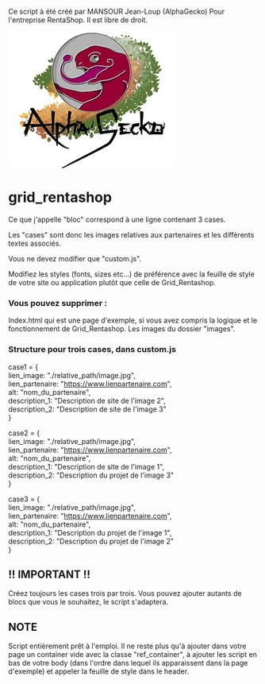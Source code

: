 Ce script à été créé par MANSOUR Jean-Loup (AlphaGecko) Pour l'entreprise RentaShop. Il est libre de droit.

![Screenshot](./images/logo.jpg)

# grid_rentashop

Ce que j'appelle "bloc" correspond à une ligne contenant 3 cases. 

Les "cases" sont donc les images relatives aux partenaires et les différents textes associés. 

Vous ne devez modifier que "custom.js". 

Modifiez les styles (fonts, sizes etc...) de préférence avec la feuille de style de votre site ou application plutôt que celle de Grid_Rentashop. 

### Vous pouvez supprimer :

Index.html qui est une page d'exemple, si vous avez compris la logique et le fonctionnement de Grid_Rentashop.
Les images du dossier "images".

### Structure pour trois cases, dans custom.js

case1 = {  
    lien_image: "./relative_path/image.jpg",  
    lien_partenaire: "https://www.lienpartenaire.com",  
    alt: "nom_du_partenaire",   
    description_1: "Description de site de l'image 2",  
    description_2: "Description de site de l'image 3"  
}  

case2 = {  
    lien_image: "./relative_path/image.jpg",  
    lien_partenaire: "https://www.lienpartenaire.com",  
    alt: "nom_du_partenaire",   
    description_1: "Description de site de l'image 1",   
    description_2: "Description du projet de l'image 3"  
}  

case3 = {  
    lien_image: "./relative_path/image.jpg",  
    lien_partenaire: "https://www.lienpartenaire.com",  
    alt: "nom_du_partenaire",    
    description_1: "Description du projet de l'image 1",   
    description_2: "Description du projet de l'image 2"  
}  

## !! IMPORTANT !!

Créez toujours les cases trois par trois. Vous pouvez ajouter autants de blocs que vous le souhaitez, le script s'adaptera.

## NOTE 

Script entièrement prêt à l'emploi. Il ne reste plus qu'à ajouter dans votre page un container vide avec la classe "ref_container", à ajouter les script en bas de votre body (dans l'ordre dans lequel ils apparaissent dans la page d'exemple) et appeler la feuille de style dans le header.
